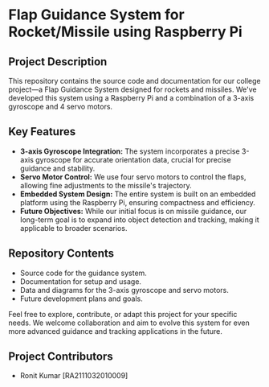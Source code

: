 # Flap Guidance System for Rocket/Missile using Raspberry Pi

## Project Description
This repository contains the source code and documentation for our college project—a Flap Guidance System designed for rockets and missiles. We've developed this system using a Raspberry Pi and a combination of a 3-axis gyroscope and 4 servo motors.

## Key Features
- **3-axis Gyroscope Integration:** The system incorporates a precise 3-axis gyroscope for accurate orientation data, crucial for precise guidance and stability.
- **Servo Motor Control:** We use four servo motors to control the flaps, allowing fine adjustments to the missile's trajectory.
- **Embedded System Design:** The entire system is built on an embedded platform using the Raspberry Pi, ensuring compactness and efficiency.
- **Future Objectives:** While our initial focus is on missile guidance, our long-term goal is to expand into object detection and tracking, making it applicable to broader scenarios.

## Repository Contents
- Source code for the guidance system.
- Documentation for setup and usage.
- Data and diagrams for the 3-axis gyroscope and servo motors.
- Future development plans and goals.

Feel free to explore, contribute, or adapt this project for your specific needs. We welcome collaboration and aim to evolve this system for even more advanced guidance and tracking applications in the future.

## Project Contributors
- Ronit Kumar [RA2111032010009]
